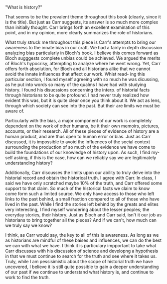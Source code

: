 "What is history?" 

That seems to be the prevalent theme throughout this book (clearly, since it is the title). But just as Carr suggests, its answer
is so much more complex than initially thought. Carr brings forth an excellent examination of this point, and in my opinion, more
clearly summarizes the role of historians.

What truly struck me throughout this piece is Carr's attempts to bring our awareness to the innate bias in our craft. We had a 
fairly in depth discussion analyzing bias particularly in Bloch's book. I believe this comes forward as Bloch sugggests complete 
unbias could be achieved. We argued the merits of Bloch's hypocrisy, attempting to analyze where he went wrong. Yet, Carr offers
forth absolution, for Bloch and all historians alike that we cannot avoid the innate influences that affect our work. Whist read-
ing this particular section, I found myself agreeing with so much he was dicussing, as he put into words so many of the qualms 
I have had with studying history. I found his disucssions concerning the interp. of historial facts through historians to be quite
profound. I had never truly realized how evident this was, but it is quite clear once you think about it. We act as lens, through
which society can see into the past. But their are limits we must be aware of. 

Particularly with the bias, a major component of our work is completely dependent on the work of other humans, be it their own 
memoirs, pictures, accounts, or their research. All of these pieces of evidence of history are a human product, and are thus open
to human error or bias. Just as Carr discussed, it is impossible to avoid the influences of the social context surrounding the 
production of so much of the evidence we have come to build the foundations of our knowledge of history upon. As such, I find my-
self asking, if this is the case, how can we reliably say we are legitimately understanding history? 

Additionally, Carr discusses the limits upon our ability to truly delve into the historial record and obtain the historical truth. 
I agree with Carr. In class, I said we have only scratched maybe 10% of the truth, and Carr offered some support to that claim. 
So much of the historical facts we claim to know come form such a limited source. We only have access to those who left links to
the past behind, a small fraction compared to all of those who have lived in the past. While I find the stories left behind by the
greats and elites very interesting, I find myself wondering about the lesser peoples; the everyday stories, their history. Just as
Bloch and Carr said, isn't it our job as historians to bring together all the pieces? And if we can't, how much can we truly say 
we know? 

I think, as Carr would say, the key to all of this is awareness. As long as we as historians are mindful of these baises and
influences, we can do the best we can with what we have. I think it is particulary impportant to take what Carr discusses with his
discussion of science and developng a hypothesis in that we must continue to search for the truth and see where it takes us. 
Truly, while I am pessisimistic about the scope of historial truth we have uncovered, I believe it is still quite possible to 
gain a deeper understanding of our past if we continue to understand what history is, and continue to work to find the truth. 
